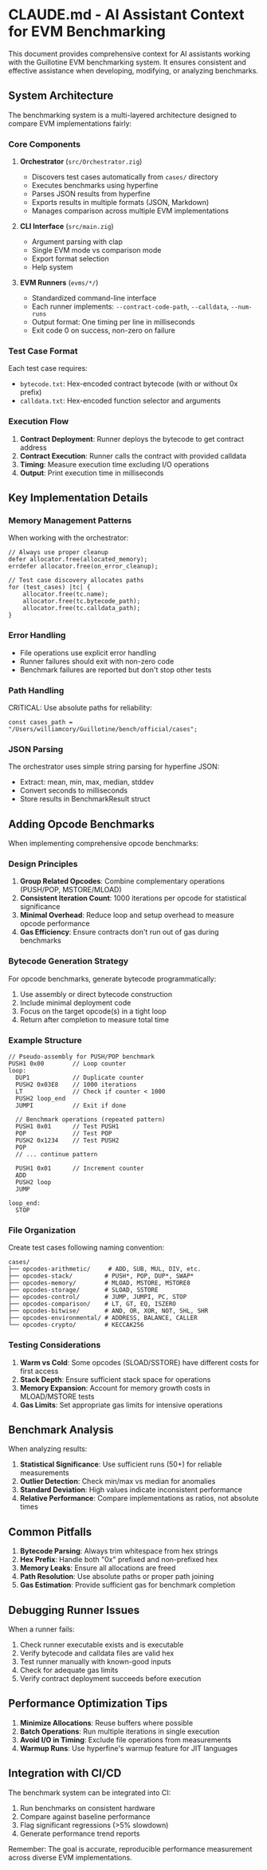 # CLAUDE.md - AI Assistant Context for EVM Benchmarking

This document provides comprehensive context for AI assistants working with the Guillotine EVM benchmarking system. It ensures consistent and effective assistance when developing, modifying, or analyzing benchmarks.

## System Architecture

The benchmarking system is a multi-layered architecture designed to compare EVM implementations fairly:

### Core Components

1. **Orchestrator** (`src/Orchestrator.zig`)
   - Discovers test cases automatically from `cases/` directory
   - Executes benchmarks using hyperfine
   - Parses JSON results from hyperfine
   - Exports results in multiple formats (JSON, Markdown)
   - Manages comparison across multiple EVM implementations

2. **CLI Interface** (`src/main.zig`)
   - Argument parsing with clap
   - Single EVM mode vs comparison mode
   - Export format selection
   - Help system

3. **EVM Runners** (`evms/*/`)
   - Standardized command-line interface
   - Each runner implements: `--contract-code-path`, `--calldata`, `--num-runs`
   - Output format: One timing per line in milliseconds
   - Exit code 0 on success, non-zero on failure

### Test Case Format

Each test case requires:
- `bytecode.txt`: Hex-encoded contract bytecode (with or without 0x prefix)
- `calldata.txt`: Hex-encoded function selector and arguments

### Execution Flow

1. **Contract Deployment**: Runner deploys the bytecode to get contract address
2. **Contract Execution**: Runner calls the contract with provided calldata
3. **Timing**: Measure execution time excluding I/O operations
4. **Output**: Print execution time in milliseconds

## Key Implementation Details

### Memory Management Patterns

When working with the orchestrator:
```zig
// Always use proper cleanup
defer allocator.free(allocated_memory);
errdefer allocator.free(on_error_cleanup);

// Test case discovery allocates paths
for (test_cases) |tc| {
    allocator.free(tc.name);
    allocator.free(tc.bytecode_path);
    allocator.free(tc.calldata_path);
}
```

### Error Handling

- File operations use explicit error handling
- Runner failures should exit with non-zero code
- Benchmark failures are reported but don't stop other tests

### Path Handling

CRITICAL: Use absolute paths for reliability:
```zig
const cases_path = "/Users/williamcory/Guillotine/bench/official/cases";
```

### JSON Parsing

The orchestrator uses simple string parsing for hyperfine JSON:
- Extract: mean, min, max, median, stddev
- Convert seconds to milliseconds
- Store results in BenchmarkResult struct

## Adding Opcode Benchmarks

When implementing comprehensive opcode benchmarks:

### Design Principles

1. **Group Related Opcodes**: Combine complementary operations (PUSH/POP, MSTORE/MLOAD)
2. **Consistent Iteration Count**: 1000 iterations per opcode for statistical significance
3. **Minimal Overhead**: Reduce loop and setup overhead to measure opcode performance
4. **Gas Efficiency**: Ensure contracts don't run out of gas during benchmarks

### Bytecode Generation Strategy

For opcode benchmarks, generate bytecode programmatically:
1. Use assembly or direct bytecode construction
2. Include minimal deployment code
3. Focus on the target opcode(s) in a tight loop
4. Return after completion to measure total time

### Example Structure

```solidity
// Pseudo-assembly for PUSH/POP benchmark
PUSH1 0x00        // Loop counter
loop:
  DUP1            // Duplicate counter
  PUSH2 0x03E8    // 1000 iterations
  LT              // Check if counter < 1000
  PUSH2 loop_end  
  JUMPI           // Exit if done
  
  // Benchmark operations (repeated pattern)
  PUSH1 0x01      // Test PUSH1
  POP             // Test POP
  PUSH2 0x1234    // Test PUSH2
  POP
  // ... continue pattern
  
  PUSH1 0x01      // Increment counter
  ADD
  PUSH2 loop
  JUMP
  
loop_end:
  STOP
```

### File Organization

Create test cases following naming convention:
```
cases/
├── opcodes-arithmetic/     # ADD, SUB, MUL, DIV, etc.
├── opcodes-stack/         # PUSH*, POP, DUP*, SWAP*
├── opcodes-memory/        # MLOAD, MSTORE, MSTORE8
├── opcodes-storage/       # SLOAD, SSTORE
├── opcodes-control/       # JUMP, JUMPI, PC, STOP
├── opcodes-comparison/    # LT, GT, EQ, ISZERO
├── opcodes-bitwise/       # AND, OR, XOR, NOT, SHL, SHR
├── opcodes-environmental/ # ADDRESS, BALANCE, CALLER
└── opcodes-crypto/        # KECCAK256
```

### Testing Considerations

1. **Warm vs Cold**: Some opcodes (SLOAD/SSTORE) have different costs for first access
2. **Stack Depth**: Ensure sufficient stack space for operations
3. **Memory Expansion**: Account for memory growth costs in MLOAD/MSTORE tests
4. **Gas Limits**: Set appropriate gas limits for intensive operations

## Benchmark Analysis

When analyzing results:

1. **Statistical Significance**: Use sufficient runs (50+) for reliable measurements
2. **Outlier Detection**: Check min/max vs median for anomalies
3. **Standard Deviation**: High values indicate inconsistent performance
4. **Relative Performance**: Compare implementations as ratios, not absolute times

## Common Pitfalls

1. **Bytecode Parsing**: Always trim whitespace from hex strings
2. **Hex Prefix**: Handle both "0x" prefixed and non-prefixed hex
3. **Memory Leaks**: Ensure all allocations are freed
4. **Path Resolution**: Use absolute paths or proper path joining
5. **Gas Estimation**: Provide sufficient gas for benchmark completion

## Debugging Runner Issues

When a runner fails:
1. Check runner executable exists and is executable
2. Verify bytecode and calldata files are valid hex
3. Test runner manually with known-good inputs
4. Check for adequate gas limits
5. Verify contract deployment succeeds before execution

## Performance Optimization Tips

1. **Minimize Allocations**: Reuse buffers where possible
2. **Batch Operations**: Run multiple iterations in single execution
3. **Avoid I/O in Timing**: Exclude file operations from measurements
4. **Warmup Runs**: Use hyperfine's warmup feature for JIT languages

## Integration with CI/CD

The benchmark system can be integrated into CI:
1. Run benchmarks on consistent hardware
2. Compare against baseline performance
3. Flag significant regressions (>5% slowdown)
4. Generate performance trend reports

Remember: The goal is accurate, reproducible performance measurement across diverse EVM implementations.